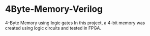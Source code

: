 # 4Byte-Memory-Verilog
4-Byte Memory using logic gates
In this project, a 4-bit memory was created using logic circuits and tested in FPGA.
